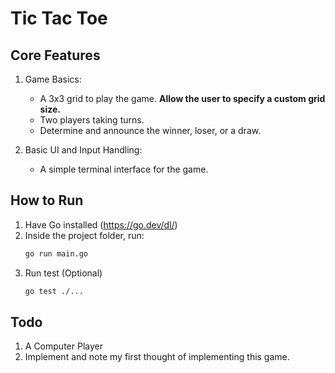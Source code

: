 # Tic Tac Toe

## Core Features

1. Game Basics:
   - A 3x3 grid to play the game. **Allow the user to specify a custom grid size.**
   - Two players taking turns.
   - Determine and announce the winner, loser, or a draw.

2. Basic UI and Input Handling:
   - A simple terminal interface for the game.


## How to Run
1. Have Go installed (https://go.dev/dl/)
2. Inside the project folder, run:
   ```sh
   go run main.go
   ```
3. Run test (Optional)
   ```sh
   go test ./...
   ```

## Todo
1. A Computer Player
2. Implement and note my first thought of implementing this game.